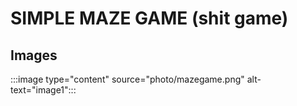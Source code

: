 # SIMPLE MAZE GAME (shit game)

## Images

:::image type="content" source="photo/mazegame.png" alt-text="image1":::